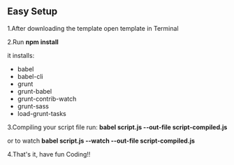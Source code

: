 ## Easy Setup
1.After downloading the template open template in Terminal

2.Run
**npm install**

it installs:
* babel
* babel-cli
* grunt
* grunt-babel
* grunt-contrib-watch
* grunt-sass
* load-grunt-tasks

3.Compiling your script file run:
**babel script.js --out-file script-compiled.js**

or to watch
**babel script.js --watch --out-file script-compiled.js**

4.That's it, have fun Coding!!
